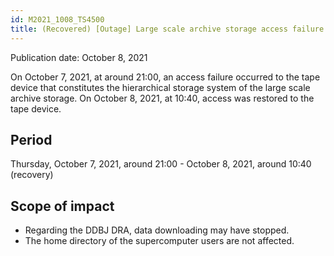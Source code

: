 ```yaml
---
id: M2021_1008_TS4500
title: (Recovered) [Outage] Large scale archive storage access failure on Thursday, October 7, 2021
---
```


Publication date: October 8, 2021


On October 7, 2021, at around 21:00, an access failure occurred to the tape device that constitutes the hierarchical storage system of the large scale archive storage.
On October 8, 2021, at 10:40, access was restored to the tape device.



## Period

Thursday, October 7, 2021, around 21:00 - October 8, 2021, around 10:40 (recovery)


## Scope of impact

- Regarding the DDBJ DRA, data downloading may have stopped.
- The home directory of the supercomputer users are not affected.

